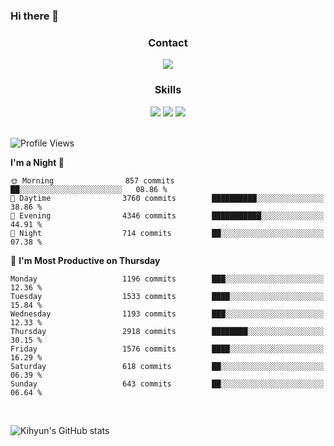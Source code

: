 ### Hi there 👋

<!--
**Key5771/Key5771** is a ✨ _special_ ✨ repository because its `README.md` (this file) appears on your GitHub profile.

Here are some ideas to get you started:

- 🔭 I’m currently working on ...
- 🌱 I’m currently learning ...
- 👯 I’m looking to collaborate on ...
- 🤔 I’m looking for help with ...
- 💬 Ask me about ...
- 📫 How to reach me: ...
- 😄 Pronouns: ...
- ⚡ Fun fact: ...
-->

<h3 align="center">Contact</h3>
<div align="center">
  <a href="mailto:ksj57715@gmail.com"><img src="https://img.shields.io/badge/Gmail-D14836?style=for-the-badge&logo=gmail&logoColor=white"/></a>
</div>

<h3 align="center">Skills</h3>
<div align="center">
  <img src="https://img.shields.io/badge/iOS-000000?style=for-the-badge&logo=ios&logoColor=white"/>
  <img src="https://img.shields.io/badge/Swift-FA7343?style=for-the-badge&logo=swift&logoColor=white"/>
  <img src="https://img.shields.io/badge/Xcode-007ACC?style=for-the-badge&logo=Xcode&logoColor=white"/>
</div>

<br>

<!--START_SECTION:waka-->
![Profile Views](http://img.shields.io/badge/Profile%20Views-0-blue)

**I'm a Night 🦉** 

```text
🌞 Morning                857 commits         ██░░░░░░░░░░░░░░░░░░░░░░░   08.86 % 
🌆 Daytime                3760 commits        ██████████░░░░░░░░░░░░░░░   38.86 % 
🌃 Evening                4346 commits        ███████████░░░░░░░░░░░░░░   44.91 % 
🌙 Night                  714 commits         ██░░░░░░░░░░░░░░░░░░░░░░░   07.38 % 
```
📅 **I'm Most Productive on Thursday** 

```text
Monday                   1196 commits        ███░░░░░░░░░░░░░░░░░░░░░░   12.36 % 
Tuesday                  1533 commits        ████░░░░░░░░░░░░░░░░░░░░░   15.84 % 
Wednesday                1193 commits        ███░░░░░░░░░░░░░░░░░░░░░░   12.33 % 
Thursday                 2918 commits        ████████░░░░░░░░░░░░░░░░░   30.15 % 
Friday                   1576 commits        ████░░░░░░░░░░░░░░░░░░░░░   16.29 % 
Saturday                 618 commits         ██░░░░░░░░░░░░░░░░░░░░░░░   06.39 % 
Sunday                   643 commits         ██░░░░░░░░░░░░░░░░░░░░░░░   06.64 % 
```



<!--END_SECTION:waka-->

<br>


![Kihyun's GitHub stats](https://github-readme-stats.vercel.app/api?username=key5771&show_icons=true&theme=radical)
